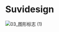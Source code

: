 # Suvidesign
![03_图形标志 (1)](https://github.com/Aestate/Suvidesign/assets/49817661/85f72d8f-9fe3-47ac-9c3b-a4654940f28a)
